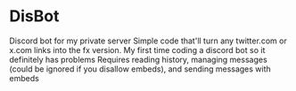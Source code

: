# DisBot
Discord bot for my private server
Simple code that'll turn any twitter.com or x.com links into the fx version.
My first time coding a discord bot so it definitely has problems
Requires reading history, managing messages (could be ignored if you disallow embeds), and sending messages with embeds 
